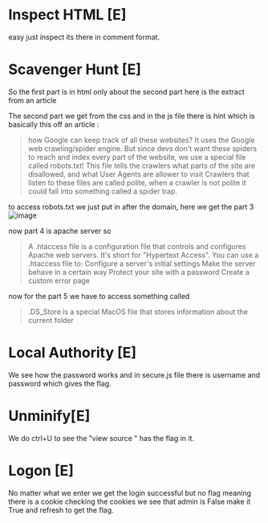 # Inspect HTML [E]
easy just inspect its there in comment format.

# Scavenger Hunt [E]
So the first part is in html only about the second part here is the extract from an article 

The second part we get from the css and in the js file there is hint which is basically this off an article : 

> how Google can keep track of all these websites? It uses the Google web crawling/spider engine. 
But since devs don't want these spiders to reach and index every part of the website, we use a special file called 
robots.txt! This file tells the crawlers what parts of the site are disallowed, and what User Agents are allower to visit
Crawlers that listen to these files are called polite, when a crawler is not polite it could fall into something called a 
spider trap.

to access robots.txt we just put in after the domain, here we get the part 3 
![image](https://github.com/user-attachments/assets/44257ae2-e2a3-434b-a6ca-1a6cdd14f9b7)

now part 4 is apache server so 
>A .htaccess file is a configuration file that controls and configures Apache web servers. It's short for "Hypertext Access". You can use a .htaccess file to: 
Configure a server's initial settings 
Make the server behave in a certain way 
Protect your site with a password 
Create a custom error page 

now for the part 5 we have to access something called 
>.DS_Store is a special MacOS file that stores information about the current folder

# Local Authority [E]
We see how the password works and in secure.js file there is username and password which gives the flag.

# Unminify[E]
We do ctrl+U to see the "view source " has the flag in it.

# Logon [E]
No matter what we enter we get the login successful but no flag meaning there is a cookie checking the cookies we see that admin is False make it True and refresh to get the flag.

